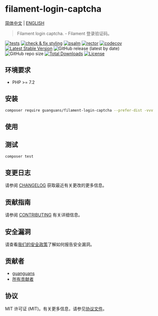 # filament-login-captcha

[简体中文](README-zh_CN.md) | [ENGLISH](README.md)

> Filament login captcha. - Filament 登录验证码。

[![tests](https://github.com/guanguans/filament-login-captcha/workflows/tests/badge.svg)](https://github.com/guanguans/filament-login-captcha/actions)
[![check & fix styling](https://github.com/guanguans/filament-login-captcha/actions/workflows/php-cs-fixer.yml/badge.svg)](https://github.com/guanguans/filament-login-captcha/actions)
[![psalm](https://github.com/guanguans/filament-login-captcha/actions/workflows/psalm.yml/badge.svg)](https://github.com/guanguans/filament-login-captcha/actions/workflows/psalm.yml)
[![rector](https://github.com/guanguans/filament-login-captcha/actions/workflows/rector.yml/badge.svg)](https://github.com/guanguans/filament-login-captcha/actions/workflows/rector.yml)
[![codecov](https://codecov.io/gh/guanguans/filament-login-captcha/branch/main/graph/badge.svg?token=URGFAWS6S4)](https://codecov.io/gh/guanguans/filament-login-captcha)
[![Latest Stable Version](https://poser.pugx.org/guanguans/filament-login-captcha/v)](https://packagist.org/packages/guanguans/filament-login-captcha)
![GitHub release (latest by date)](https://img.shields.io/github/v/release/guanguans/filament-login-captcha)
![GitHub repo size](https://img.shields.io/github/repo-size/guanguans/filament-login-captcha)
[![Total Downloads](https://poser.pugx.org/guanguans/filament-login-captcha/downloads)](https://packagist.org/packages/guanguans/filament-login-captcha)
[![License](https://poser.pugx.org/guanguans/filament-login-captcha/license)](https://packagist.org/packages/guanguans/filament-login-captcha)

## 环境要求

* PHP >= 7.2

## 安装

```bash
composer require guanguans/filament-login-captcha --prefer-dist -vvv
```

## 使用

## 测试

```bash
composer test
```

## 变更日志

请参阅 [CHANGELOG](CHANGELOG.md) 获取最近有关更改的更多信息。

## 贡献指南

请参阅 [CONTRIBUTING](.github/CONTRIBUTING.md) 有关详细信息。

## 安全漏洞

请查看[我们的安全政策](../../security/policy)了解如何报告安全漏洞。

## 贡献者

* [guanguans](https://github.com/guanguans)
* [所有贡献者](../../contributors)

## 协议

MIT 许可证 (MIT)。有关更多信息，请参见[协议文件](LICENSE)。
